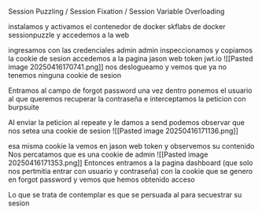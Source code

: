  Session Puzzling / Session Fixation / Session Variable Overloading

instalamos y activamos el contenedor de docker skflabs de docker sessionpuzzle y accedemos a la web

ingresamos con las credenciales admin admin
inspeccionamos y copiamos la cookie de sesion
accedemos a la pagina jason web token
jwt.io
![[Pasted image 20250416170741.png]]
nos deslogueamo y vemos que ya no tenemos ninguna cookie de sesion

Entramos al campo de forgot password una vez dentro ponemos el usuario al que queremos recuperar la contraseña e interceptamos la peticion con burpsuite

Al enviar la peticion al repeate y le damos a send podemos observar que nos setea una cookie de sesion
![[Pasted image 20250416171136.png]]

esa misma cookie la vemos en jason web token y observemos su contenido
Nos percatamos que es una cookie de admin
![[Pasted image 20250416171353.png]]
Entonces entramos a la pagina dashboard (que solo nos pertmitia entrar con usuario y contraseña) con la cookie que se genero en forgot password y vemos que hemos obtenido acceso

Lo que se trata de contemplar es que se persuada al  para secuestrar su sesion

